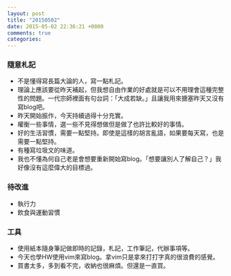 ```yaml
---
layout: post
title: "20150502"
date: 2015-05-02 22:36:21 +0800
comments: true
categories: 
---
```


### 隨意札記

- 不是懂得寫長篇大論的人，寫一點札記。
- 理論上應該要從昨天補起，但我想自由作業的好處就是可以不用理會這種完整性的問題。一代宗師裡面有句台詞：「大成若缺。」且讓我用來搪塞昨天又沒有寫blog吧。
- 昨天開始振作，今天持續過得十分充實。
- 權衡一些事情，選一些不見得想做但是做了也許比較好的事情。
- 好的生活習慣，需要一點堅持。即使是這樣的胡言亂語，如果要每天寫，也是需要一點堅持。
- 有種寫垃圾文的味道。
- 我也不懂為何自己老是會想要重新開始寫blog。「想要讓別人了解自己？」我好像沒有這麼偉大的目標過。


### 待改進

- 執行力
- 飲食與運動習慣


### 工具

- 使用紙本隨身筆記做即時的記錄，札記，工作筆記，代辦事項等。
- 今天也學HW使用vim來寫blog。拿vim只是拿來打打字真的很浪費的感覺。
- 買書太多，多到看不完，收納也很麻煩。但還是一直買。
